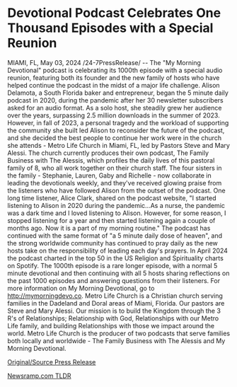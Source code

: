 # Devotional Podcast Celebrates One Thousand Episodes with a Special Reunion

MIAMI, FL, May 03, 2024 /24-7PressRelease/ -- The "My Morning Devotional" podcast is celebrating its 1000th episode with a special audio reunion, featuring both its founder and the new family of hosts who have helped continue the podcast in the midst of a major life challenge.   Alison Delamota, a South Florida baker and entrepreneur, began the 5 minute daily podcast in 2020, during the pandemic after her 30 newsletter subscribers asked for an audio format. As a solo host, she steadily grew her audience over the years, surpassing 2.5 million downloads in the summer of 2023.  However, in fall of 2023, a personal tragedy and the workload of supporting the community she built led Alison to reconsider the future of the podcast, and she decided the best people to continue her work were in the church she attends - Metro Life Church in Miami, FL, led by Pastors Steve and Mary Alessi.   The church currently produces their own podcast, The Family Business with The Alessis, which profiles the daily lives of this pastoral family of 8, who all work together on their church staff.   The four sisters in the family - Stephanie, Lauren, Gaby and Richelle - now collaborate in leading the devotionals weekly, and they've received glowing praise from the listeners who have followed Alison from the outset of the podcast.   One long time listener, Alice Clark, shared on the podcast website, "I started listening to Alison in 2020 during the pandemic…As a nurse, the pandemic was a dark time and I loved listening to Alison. However, for some reason, I stopped listening for a year and then started listening again a couple of months ago. Now it is a part of my morning routine."  The podcast has continued with the same format of "a 5 minute daily dose of heaven", and the strong worldwide community has continued to pray daily as the new hosts take on the responsibility of leading each day's prayers.  In April 2024 the podcast charted in the top 50 in the US Religion and Spirituality charts on Spotify.   The 1000th episode is a rare longer episode, with a normal 5 minute devotional and then continuing with all 5 hosts sharing reflections on the past 1000 episodes and answering questions from their listeners.   For more information on My Morning Devotional, go to http://mymorningdevo.co.  Metro Life Church is a Christian church serving families in the Dadeland and Doral areas of Miami, Florida. Our pastors are Steve and Mary Alessi.  Our mission is to build the Kingdom through the 3 R's of Relationships; Relationship with God, Relationships with our Metro Life family, and building Relationships with those we impact around the world.  Metro Life Church is the producer of two podcasts that serve families both locally and worldwide - The Family Business with The Alessis and My Morning Devotional. 

[Original/Source Press Release](https://www.24-7pressrelease.com/press-release/510623/devotional-podcast-celebrates-one-thousand-episodes-with-a-special-reunion) 

[Newsramp.com TLDR](https://newsramp.com/None) 